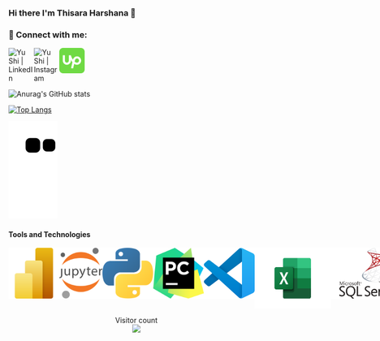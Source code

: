 ### Hi there I'm Thisara Harshana 👋

<!--
**TABEYWICKRAMA/TABEYWICKRAMA** is a ✨ _special_ ✨ repository because its `README.md` (this file) appears on your GitHub profile.

Here are some ideas to get you started:

- 🔭 I’m currently working on ...
- 🌱 I’m currently learning ...
- 👯 I’m looking to collaborate on ...
- 🤔 I’m looking for help with ...
- 💬 Ask me about ...
- 📫 How to reach me: ...
- 😄 Pronouns: ...
- ⚡ Fun fact: ...
-->
### 🤝 Connect with me:

<a href="https://www.linkedin.com/in/thisara-harshana-abeywickrama-b851961b4/"><img align="left" src="https://raw.githubusercontent.com/yushi1007/yushi1007/main/images/linkedin.svg" alt="Yu Shi | LinkedIn" width="50px"/></a>

<a href="https://www.facebook.com/thisaraharshana.abeywickrama.1/"><img align="left" src="https://cdn-icons-png.flaticon.com/512/124/124010.png" alt="Yu Shi | Instagram" width="50px"/></a>

<a href="https://www.upwork.com/"><img align="left" src="https://raw.githubusercontent.com/TABEYWICKRAMA/GitHub_Images/12511208945ec2cd343d16a301b9592f6f20754b/upwork-tile.svg" alt="Yu Shi | Instagram" width="50px"/></a>

</br>
</br>
</br>
</br>
<p align="left">
  <img src="https://github-readme-stats.vercel.app/api?username=TABEYWICKRAMA&show_icons=true&theme=radical" alt="Anurag's GitHub stats">
</p>

[![Top Langs](https://github-readme-stats.vercel.app/api/top-langs/?username=TABEYWICKRAMA&layout=compact)](https://github.com/TABEYWICKRAMA)

![Snake animation](https://github.com/TABEYWICKRAMA/TABEYWICKRAMA/blob/output/github-contribution-grid-snake.svg)

#### Tools and Technologies

<div style="display: flex; justify-content: space-around;">
  <img src="https://raw.githubusercontent.com/TABEYWICKRAMA/GitHub_Images/a948ab87bdc511955e91d383e323b61a9c6b9733/New_Power_BI_Logo.svg" alt="powerbi logo" width="110px" height="100px">
  <img src="https://raw.githubusercontent.com/TABEYWICKRAMA/GitHub_Images/14603b1e997db45b142eb8764bbe20361e985f54/jupyter-seeklogo.com.svg" alt="jupyter notebook logo" width="110px" height="100px">
  <img src="https://raw.githubusercontent.com/TABEYWICKRAMA/GitHub_Images/14603b1e997db45b142eb8764bbe20361e985f54/python-seeklogo.com.svg" alt="python logo" width="100px" height="100px">
  <img src="https://raw.githubusercontent.com/TABEYWICKRAMA/GitHub_Images/14603b1e997db45b142eb8764bbe20361e985f54/Pycharm.svg" alt="pycharm logo" width="110px" height="100px">
  <img src="https://raw.githubusercontent.com/TABEYWICKRAMA/GitHub_Images/96e0dffb490c526afb4611525b436284de0f2c1a/vscode.svg" alt="vscode logo" width="110px" height="100px">
  <img src="https://raw.githubusercontent.com/TABEYWICKRAMA/GitHub_Images/96e0dffb490c526afb4611525b436284de0f2c1a/Microsoft_Excel-Logo.wine.svg" alt="excel logo" width="150px" height="120px">
  <img src="https://raw.githubusercontent.com/TABEYWICKRAMA/GitHub_Images/96e0dffb490c526afb4611525b436284de0f2c1a/microsoft-sql-server-1.svg" alt="ssms logo" width="160px" height="100px">
  <img src="https://raw.githubusercontent.com/TABEYWICKRAMA/GitHub_Images/96e0dffb490c526afb4611525b436284de0f2c1a/neo4j-ar21.svg" alt="neo4j logo" width="200px" height="100px">
  
</div>



<p align="center"> 
  Visitor count<br>
<img src="https://profile-counter.glitch.me/TABEYWICKRAMA/count.svg" />
</p>











